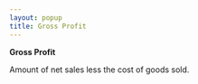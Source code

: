 ```yaml
---
layout: popup
title: Gross Profit
---
```



**Gross Profit**


Amount of net sales less the cost of goods sold.
